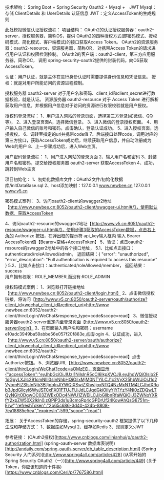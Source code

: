 技术架构：
Spring Boot + Spring Security Oauth2 + Mysql +　JWT
Mysql：存储 ClientDetails 和 UserDetails 认证信息
JWT：定义AccessToken的生成规则

此处模拟微信认证授权流程：
项目结构：
OAuth2的认证授权服务器：oauth2-server，授权服务器，简称OS，提供 OAuth2的四种授权方式(即密码模式、授权码模式、简化模式、客户端模式)的接口获取Access Token。
OAuth2的资源服务器：oauth2-resource，资源服务器，简称OR， 对携带Access Token的请求进行用户认证和权限检测控制。
OAuth2的客户端：oauth2-client，第三方应用服务器，简称OC， 调用 spring-security-oauth2提供的封装代码，向OS获取AccessToken。

认证：用户认证，就是主体在进行身份认证时需要提供身份信息和凭证信息。
授权：就是对用户所能访问的资源进程控制。

授权服务器 oauth2-server 对于用户名和密码、client_id和client_secret进行数据校验，就是认证。
资源服务器 oauth2-resource 对于 Access Token 进行解析获取用户信息，并根据用户信息对于访问的资源进行权限校验就是用户授权。
 

授权码登录流程：
1、用户进入网站的登录页面，选择第三方登录(如微信、QQ等)，
2、进入登录页面A，选择微信登录。
3、进入微信的登录授权页面。
4、用户输入自己微信的账号和密码，点击确认，登录认证成功。
5、进入授权页面，选择授权。
6、调转至指定的url并携带code值
7、后端接口处理code，调用对应的第三方接口，获取AccessToken成功后，继续获取用户信息，并自动注册成为Web的用户
8、上一步骤成功后，进入Web主页。

用户密码登录流程：
1、用户进入网站的登录页面
2、输入用户名和密码
3、封装用户名和密码，提交给授权服务器 oauth2-server 获取AccessToken
4、成功，跳转到Web主页


项目初始化：
1、初始化数据库文件：OAuth2文件/初始化数据库/initDataBase.sql
2、host添加映射：127.0.0.1 www.newbee.cn         127.0.0.1 www.v5.cn

密码模式案列：
3、访问oauth2-client的swagger2地址【http://www.newbee.cn:8052/oauth2-client/swagger-ui.html#/】，使用默认数据，获取AccessToken

4、访问oauth2-resource的swagger2地址【http://www.v5.cn:8051/oauth2-resouce/swagger-ui.html#/】，使用步骤3获取的AccessToken数据，点击右上角的 Authorize 按钮，在弹出框的提示符 api_key输入框内
输入 Bearer AccessToken值【Bearer+空格+AccessToken】
5、验证：点击oauth2-resource的swagger2地址中的各个接口地址，
    5.1、比如点击接口：authenticated/roleAllowed/admin，
        返回结果：{
                                                      "error": "unauthorized",
                                                      "error_description": "Full authentication is required to access this resource"
                                                    }
    5.2、比如点击接口：authenticated/roleAllowed/member，
        返回结果：success                                                    
    用户拥有权限：ROLE_MEMBER,而没有:ROLE_ADIMIN

授权码模式案例：
1、浏览器打开链接地址【http://www.newbee.cn:8052/oauth2-client/login.html】
2、点击微信授权链接，将访问【http://www.v5.cn:8050/oauth2-server/oauth/authorize?client_id=wechat_client_id&redirect_uri=http://www
.newbee.cn:8052/oauth2-client/thirdLogin/WeChat&response_type=code&scope=read】
3、微信授权服务器oauth2-server重定向至登录页面【http://www.v5.cn:8050/oauth2-server/login】
3、在页面输入用户名和密码：username e10adc3949ba59abbe56e057f20f883e,点击login
4、认证成功，进入【http://www.v5.cn:8050/oauth2-server/oauth/authorize?client_id=wechat_client_id&redirect_uri=http://www
.newbee.cn:8052/oauth2-client/thirdLogin/WeChat&response_type=code&scope=read】点击Authorize按钮。
5、浏览器URL【http://www.newbee.cn:8052/oauth2-client/thirdLogin/WeChat?code=aOMzEi】，页面显示{"accessToken":"eyJhbGciOiJIUzI1NiIsInR5cCI6IkpXVCJ9.eyJhdWQiOlsib2F1dGgyLXJlc291cmNlIl0sInNhbHQiOiIxMjM0NTYiLCJ1c2VyX25hbWUiOiJ1c2VybmFtZSIsInNjb3BlIjpbInJlYWQiXSwiZXhwIjoxNTQ4NzMxNTM4LCJhdXRob3JpdGllcyI6WyJST0xFX01FTUJFUiJdLCJqdGkiOiIyYjY1YzY4Ni0zZDQwLTQyNGItODgwOC03ZWExODg4NWU1ZWEiLCJjbGllbnRfaWQiOiJ3ZWNoYXRfY2xpZW50X2lkIn0.zQPiP3ds1uBcmoRp4cGPDrUf24KowAhQsG8751m-Erw","refreshToken":"2b65c686-3d40-424b-8808-7ea18885e5ea","expiresIn":599,"scope":"read"}

拓展：
关于AccessToken的存储，spring-security-oauth2 框架提供了以下几种生成和存储方式：
1、数据库如Mysql
2、缓存如Redis
3、规则定义:JWT

参考链接：
(OAuth2授权)[https://www.cnblogs.com/linianhui/p/oauth2-authorization.html]
(spring-oauth-server 数据库表说明)[http://andaily.com/spring-oauth-server/db_table_description.html]
(Spring Security 入门系列)[http://www.spring4all.com/article/428]
(从零开始的Spring Security OAuth2（一）)[http://www.spring4all.com/article/449]
(关于 Token，你应该知道的十件事)[https://www.cnblogs.com/Ceri/p/7767586.html]